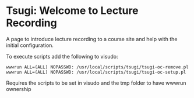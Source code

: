 # Tsugi: Welcome to Lecture Recording

A page to introduce lecture recording to a course site and help with the initial configuration.

To execute scripts add the following to visudo:
```
wwwrun ALL=(ALL) NOPASSWD: /usr/local/scripts/tsugi/tsugi-oc-remove.pl
wwwrun ALL=(ALL) NOPASSWD: /usr/local/scripts/tsugi/tsugi-oc-setup.pl
```

Requires the scripts to be set in visudo and the tmp folder to have wwwrun ownership
